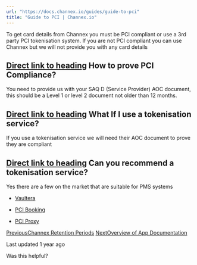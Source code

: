 ```yaml
---
url: "https://docs.channex.io/guides/guide-to-pci"
title: "Guide to PCI | Channex.io"
---
```


To get card details from Channex you must be PCI compliant or use a 3rd party PCI tokenisation system. If you are not PCI compliant you can use Channex but we will not provide you with any card details

## [Direct link to heading](https://docs.channex.io/guides/guide-to-pci\#how-to-prove-pci-compliance)    How to prove PCI Compliance?

You need to provide us with your SAQ D (Service Provider) AOC document, this should be a Level 1 or level 2 document not older than 12 months.

## [Direct link to heading](https://docs.channex.io/guides/guide-to-pci\#what-if-i-use-a-tokenisation-service)    What If I use a tokenisation service?

If you use a tokenisation service we will need their AOC document to prove they are compliant

## [Direct link to heading](https://docs.channex.io/guides/guide-to-pci\#can-you-recommend-a-tokenisation-service)    Can you recommend a tokenisation service?

Yes there are a few on the market that are suitable for PMS systems

- [Vaultera](https://www.vaultera.co/)

- [PCI Booking](https://pcibooking.net/)

- [PCI Proxy](https://www.pci-proxy.com/)


[PreviousChannex Retention Periods](https://docs.channex.io/guides/channex-retention-periods) [NextOverview of App Documentation](https://docs.channex.io/application-documentation/overview)

Last updated 1 year ago

Was this helpful?